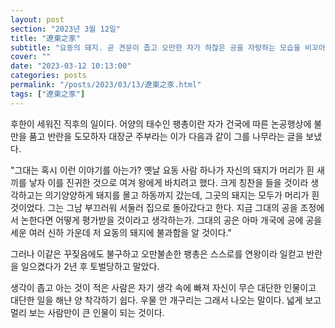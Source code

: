 ```yaml
---
layout: post
section: "2023년 3월 12일"
title: "遼東之豕"
subtitle: "요동의 돼지. 곧 견문이 좁고 오만한 자가 하찮은 공을 자랑하는 모습을 비꼬아 일컫는 말로서, 줄여서 요시(遼豕), 요동시(遼東豕) 라고 한다."
cover: ""
date: "2023-03-12 10:13:00"
categories: posts
permalink: "/posts/2023/03/13/遼東之豕.html"
tags: ["遼東之豕"]
---
```


후한이 세워진 직후의 일이다. 어양의 태수인 팽총이란 자가 건국에 따른 논공행상에 불만을 품고 반란을 도모하자 대장군 주부라는 이가 다음과 같이 그를 나무라는 글을 보냈다.

"그대는 혹시 이런 이야기를 아는가? 옛날 요동 사람 하나가 자신의 돼지가 머리가 흰 새끼를 낳자 이를 진귀한 것으로 여겨 왕에게 바치려고 했다. 크게 칭찬을 들을 것이라 생각하고는 의기양양하게 돼지를 몰고 하동까지 갔는데, 그곳의 돼지는 모두가 머리가 흰 것이었다. 그는 그남 부끄러워 서둘러 집으로 돌아갔다고 한다. 지금 그대의 공을 조정에서 논한다면 어떻게 평가받을 것이라고 생각하는가. 그대의 공은 아마 개국에 공에 공을 세운 여러 신하 가운데 저 요동의 돼지에 불과함을 알 것이다."

그러나 이같은 꾸짖음에도 불구하고 오만불손한 팽총은 스스로를 연왕이라 일컫고 반란을 일으켰다가 2년 후 토벌당하고 말았다.

생각이 좁고 아는 것이 적은 사람은 자기 생각 속에 빠져 자신이 무슨 대단한 인물이고 대단한 일을 해냔 양 착각하기 쉽다. 우물 안 개구리는 그래서 나오는 말이다. 넓게 보고 멀리 보는 사람만이 큰 인물이 되는 것이다.
